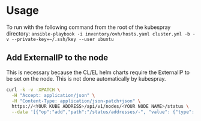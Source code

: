# Usage

To run with the following command from the root of the kubespray directory:
`ansible-playbook -i inventory/ovh/hosts.yaml cluster.yml -b -v --private-key=~/.ssh/key --user ubuntu`


## Add ExternalIP to the node
This is necessary because the CL/EL helm charts require the ExternalIP to be set on the node. This is not done automatically by kubespray.
```bash
curl -k -v -XPATCH \
  -H "Accept: application/json" \
  -H "Content-Type: application/json-patch+json" \
  https://<YOUR KUBE ADDRESS>/api/v1/nodes/<YOUR NODE NAME>/status \
  --data '[{"op":"add","path":"/status/addresses/-", "value": {"type": "ExternalIP", "address": "<ADDRESS HERE>"} }]'
```
